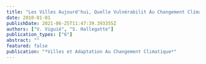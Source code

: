```yaml
---
title: "Les Villes Aujourd'hui, Quelle Vulnérabilit ́Au Changement Climatique ?"
date: 2010-01-01
publishDate: 2021-06-25T11:47:39.393355Z
authors: ["V. Viguié", "S. Hallegatte"]
publication_types: ["6"]
abstract: ""
featured: false
publication: "*Villes et Adaptation Au Changement Climatique*"
---
```


